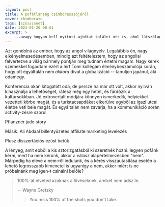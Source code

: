 ```yaml
---
layout: post
title: A pofátlanság csimborasszójáról
cover: chimborazo
tags: [szösszenet]
date: 2023-01-20 00:01
excerpt: >
    ...avagy hogyan kell nyitott ajtókat találni ott is, ahol látszólag nem hogy zárt ajtó, de konkrétan fal van.
---
```


Azt gondolná az ember, hogy az angol világnyelv.
Legalábbis én, nagy elkényelmesedésemben, mindig azt feltételeztem, hogy az angollal felvértezve a világ bármely pontján meg tudnám értetni magam.
Nagy kerek szemekkel fogadtam ezért a hírt Tomi kollégám élménybeszámolója során, hogy ott egyáltalán nem *akkora* divat a globalizáció -- tanuljon japánul, aki odamegy.

Konferencia okán látogatott oda, de persze ha már ott volt, akkor nyilván kihasználja a lehetőséget, rátesz még egy hetet, és fürdőzik a kultúrsokkban.
Jó extrovertált módjára könnyen ismerkedik, helyiekkel vezetteti körbe magát, és a turistacsapdákat elkerülve egyből az igazi utcai életbe veti bele magát.
És egyáltalán nem zavarja, ha a kommunikáció során activity-zésre szorul

Pflanzner judo story


Másik: Ali Abdaal billentyűzetes affiliate marketing levelezés


Plusz disszertációs ezüst betűk


A lényeg, amit ebből a kis sztorizgatásból ki szeretnék hozni: legyen pofánk kérni, mert ha nem kérünk, akkor a válasz alapértelmezésben "nem".
Márpedig ha eleve a nem-ről indulunk, és a kérés visszautasítása esetén a lehető legrosszabb kimenetel is ugyanígy a nem, akkor miért is ne próbálnánk meg igen-t csinálni belőle?

> 100%-át elvéted azoknak a lövéseknek, amiket nem adsz le.
>
> -- Wayne Gretzky
>> You miss 100% of the shots you don't take.